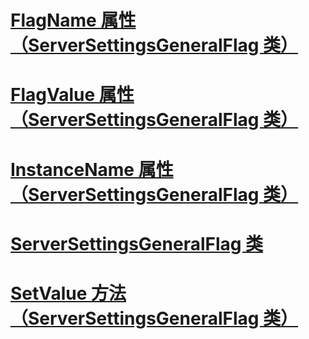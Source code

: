 # [FlagName 属性（ServerSettingsGeneralFlag 类）](flagname-property-serversettingsgeneralflag-class.md)
# [FlagValue 属性（ServerSettingsGeneralFlag 类）](flagvalue-property-serversettingsgeneralflag-class.md)
# [InstanceName 属性（ServerSettingsGeneralFlag 类）](instancename-property-serversettingsgeneralflag-class.md)
# [ServerSettingsGeneralFlag 类](serversettingsgeneralflag-class.md)
# [SetValue 方法（ServerSettingsGeneralFlag 类）](setvalue-method-serversettingsgeneralflag-class.md)
